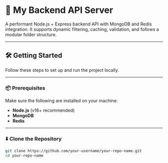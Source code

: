 # 🚀 My Backend API Server

A performant Node.js + Express backend API with MongoDB and Redis integration. It supports dynamic filtering, caching, validation, and follows a modular folder structure.

---

## 🛠️ Getting Started

Follow these steps to set up and run the project locally.

---

### 📦 Prerequisites

Make sure the following are installed on your machine:

- **Node.js** (v16+ recommended)
- **MongoDB**
- **Redis**

---

### ⬇️ Clone the Repository

```bash
git clone https://github.com/your-username/your-repo-name.git
cd your-repo-name
